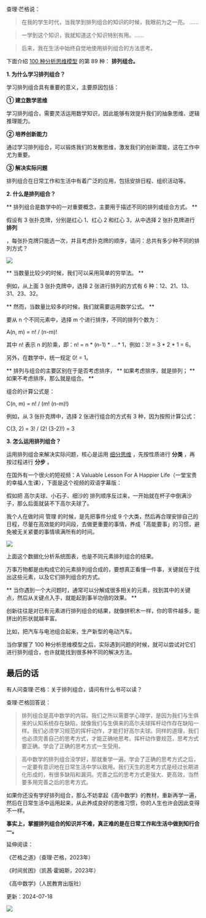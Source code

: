 查理·芒格说：

> 在我的学生时代，当我学到排列组合的知识的时候，我眼前为之一亮。  ……

>

>  

>

>

> 一学到这个知识，我就知道这个知识特别有用。……

>

>  

>

>

> 后来，我在生活中始终自觉地使用排列组合的方法思考。

下面介绍 [100 种分析思维模型](https://mp.weixin.qq.com/mp/appmsgalbum?__biz=MzA4ODE2OTIxMw==&action=getalbum&album_id=1701638273011351554#wechat_redirect) 的第 89 种： **排列组合。**

**1. 为什么学习排列组合？**

学习排列组合具有重要的意义，主要原因包括：

**① 建立数学思维**

学习排列组合，需要灵活运用数学知识，因此能够有效提升我们的抽象思维、逻辑推理能力。

**② 培养创新能力**

通过学习排列组合，可以锻炼我们的发散思维，激发我们的创新潜能，这在工作中尤为重要。

**③ 解决实际问题**

排列组合在日常工作和生活中有着广泛的应用，包括安排日程、组织活动等。

**2. 什么是排列组合？**

** 排列组合是数学中的一对重要概念，主要用于描述不同的排列或组合方式。  **

假设有 3 张扑克牌，分别是红心 1、红心 2 和红心 3，从中选择 2 张扑克牌进行 **排列**

，每张扑克牌只能选一次，并且考虑扑克牌的顺序，请问：总共有多少种不同的排列方式？

![](https://mmbiz.qpic.cn/mmbiz_png/giaycic3UNwo3RnuibmpI1w1BMVIiazZIlUbD742iaOhlGkOdiagCVvRoc1vvB2UHApLuQSQlfEc0QKhCmPasvWhMKxQ/640?wx_fmt=png&from=appmsg) 

** 当数量比较少的时候，我们可以采用简单的穷举法。  **

例如，从上面 3 张扑克牌中，选择 2 张进行排列的方式有 6 种：12、21、13、31、23、32。

** 然而，当数量比较多的时候，我们就需要运用数学公式。  **

要从 n 个不同元素中，选择 m 个进行排序，不同的排列个数为：

A(n, m) = n! / (n-m)!

其中 n! 表示 n 的阶乘，即：n! = n * (n-1) * … * 1，例如：3! = 3 * 2 * 1 = 6。

另外，在数学中，统一规定 0! = 1。

** 排列与组合的主要区别在于是否考虑排序， ** 如果考虑排序，就是排列；  ** 如果不考虑排序，那么就是组合。  **

组合的计算公式是：

C(n, m) = n! / (m! (n-m)!) 

例如，从 3 张扑克牌中，选择 2 张进行组合的方式有 3 种，因为按照计算公式：

C(3, 2) = 3! / (2! (3-2)!) = 3 

**3. 怎么运用排列组合？**

运用排列组合来解决实际问题，核心是运用 [细分思维](https://mp.weixin.qq.com/s?__biz=MzA4ODE2OTIxMw==&mid=2653476217&idx=1&sn=34d80b50dc3585c82ca6f4917c96f7f0&chksm=8bf23aebbc85b3fdc79474dc9a0ee5fed45a8a98f15ac1a9e9f9ffa5332f3dfbe49bc3415fdb&scene=21#wechat_redirect) ，先按性质进行 **分类** ，再按过程进行 **分步** 。

在国外有一个很火的短视频：A Valuable Lesson For A Happier Life（一堂宝贵的幸福人生课），下面是这个视频的双语字幕版：

假如把  高尔夫球、小石子、细沙的  排列顺序反过来，一开始就在杯子中倒满沙子，那么后面就装不下高尔夫球了。

我个人在做时间  管理  的时候，是先把事件分成 9 个大类，然后再合理安排自己的日程，尽量在高效能的时间段，去做更重要的事情，养成「高能要事」的习惯，避免被无关紧要的事情填满所有的时间。

![](https://mmbiz.qpic.cn/mmbiz_png/giaycic3UNwo3RnuibmpI1w1BMVIiazZIlUbeD6rU0ZkvB9kVXdKvn56NbBSL1yPOKZdUibCB4ibznpkSZHwFPtbC8Lw/640?wx_fmt=png&from=appmsg) 

上面这个数据化分析系统图表，也是不同元素排列组合的结果。

万事万物都是由构成它的元素排列组合成的，要想真正看懂一件事，关键就在于找出这些元素，以及它们排列组合的方式。

** 当你遇到一个大问题时，通常可以分解成很多相关的元素，找到其中的关键点，然后从关键点入手，就能起到事半功倍的效果。  **

创新往往是对已有元素进行排列组合的结果，就像拼积木一样，你的零件越多，能拼出的形状就越丰富。

比如，把汽车与电池组合起来，生产新型的电动汽车。

当你掌握了 100 种分析思维模型之后，实际遇到问题的时候，就可以尝试对它们进行排列组合，也许就能找到很多种不同的解决方法。

## **最后的话**

有人问查理·芒格：关于排列组合，请问有什么书可以读？

查理·芒格回答说：

>

> 排列组合是高中数学的内容。我们之所以需要学心理学，是因为我们与生俱来的认知系统存在缺陷，就像我们与生俱来的高尔夫球挥杆动作存在缺陷一样。我们必须学习规范的挥杆动作，才能打好高尔夫球。同样的道理，我们也必须完善自己的思考方式，才能正确地思考。挥杆动作要规范，思考方式要正确。学会了正确的思考方式一生受用。

>

>  

>

>

>

> 高中数学的排列组合没学好，那就重学一遍。学会了正确的思考方式之后，一定要有意识地在日常生活中学以致用。我们天生的思考方式是经过长期进化形成的，有很多缺陷和漏洞。完善之后的思考方式更强大、更高效，当然要多用完善之后的思考方式。

如果你还没有学好排列组合，那么不妨拿起《高中数学》的教材，重新再学一遍，然后在日常生活中运用起来，从此养成良好的思维习惯，你的人生也许会因此变得不一样。

**事实上，掌握排列组合的知识并不难，真正难的是在日常工作和生活中做到知行合一。**

延伸阅读：

《芒格之道》（查理·芒格，2023年）

《时间贫困》（凯茜·霍姆斯，2023年）

《高中数学》（人民教育出版社）

更新：2024-07-18

![](https://visitor-badge.laobi.icu/badge?page_id=sjhfx.linji&left_text=PageViews&right_color=%2300589F)